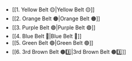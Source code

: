 - [[1. Yellow Belt 🟡|Yellow Belt 🟡]]
- [[2. Orange Belt 🟠|Orange Belt 🟠]]
- [[3. Purple Belt 🟣|Purple Belt 🟣]]
- [[4. Blue Belt 🔵|Blue Belt 🔵]]
- [[5. Green Belt 🟢|Green Belt 🟢]]
- [[6. 3rd Brown Belt 🟤3️⃣|3rd Brown Belt 🟤3️⃣]]
